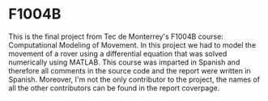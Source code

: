 # F1004B
This is the final project from Tec de Monterrey's F1004B course: Computational Modeling of Movement. In this project we had to model the movement of a rover using a differential equation that was solved numerically using MATLAB.
This course was imparted in Spanish and therefore all comments in the source code and the report were written in Spanish. Moreover, I'm not the only contributor to the project, the names of all the other contributors can be found in the report coverpage.
